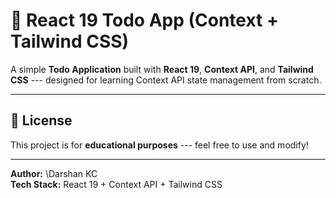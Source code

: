# 📝 React 19 Todo App (Context + Tailwind CSS)

A simple **Todo Application** built with **React 19**, **Context API**, and **Tailwind CSS** --- designed for learning Context API
state management from scratch.

------------------------------------------------------------------------

## 📄 License

This project is for **educational purposes** --- feel free to use and
modify!

------------------------------------------------------------------------

**Author:** \Darshan KC\
**Tech Stack:** React 19 + Context API + Tailwind CSS